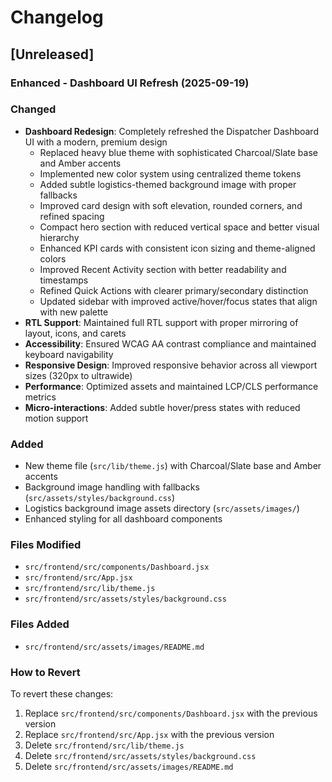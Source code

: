 # Changelog

## [Unreleased]

### Enhanced - Dashboard UI Refresh (2025-09-19)

### Changed
- **Dashboard Redesign**: Completely refreshed the Dispatcher Dashboard UI with a modern, premium design
  - Replaced heavy blue theme with sophisticated Charcoal/Slate base and Amber accents
  - Implemented new color system using centralized theme tokens
  - Added subtle logistics-themed background image with proper fallbacks
  - Improved card design with soft elevation, rounded corners, and refined spacing
  - Compact hero section with reduced vertical space and better visual hierarchy
  - Enhanced KPI cards with consistent icon sizing and theme-aligned colors
  - Improved Recent Activity section with better readability and timestamps
  - Refined Quick Actions with clearer primary/secondary distinction
  - Updated sidebar with improved active/hover/focus states that align with new palette
- **RTL Support**: Maintained full RTL support with proper mirroring of layout, icons, and carets
- **Accessibility**: Ensured WCAG AA contrast compliance and maintained keyboard navigability
- **Responsive Design**: Improved responsive behavior across all viewport sizes (320px to ultrawide)
- **Performance**: Optimized assets and maintained LCP/CLS performance metrics
- **Micro-interactions**: Added subtle hover/press states with reduced motion support

### Added
- New theme file (`src/lib/theme.js`) with Charcoal/Slate base and Amber accents
- Background image handling with fallbacks (`src/assets/styles/background.css`)
- Logistics background image assets directory (`src/assets/images/`)
- Enhanced styling for all dashboard components

### Files Modified
- `src/frontend/src/components/Dashboard.jsx`
- `src/frontend/src/App.jsx`
- `src/frontend/src/lib/theme.js`
- `src/frontend/src/assets/styles/background.css`

### Files Added
- `src/frontend/src/assets/images/README.md`

### How to Revert
To revert these changes:
1. Replace `src/frontend/src/components/Dashboard.jsx` with the previous version
2. Replace `src/frontend/src/App.jsx` with the previous version
3. Delete `src/frontend/src/lib/theme.js`
4. Delete `src/frontend/src/assets/styles/background.css`
5. Delete `src/frontend/src/assets/images/README.md`